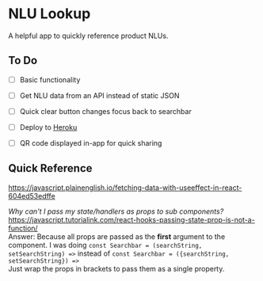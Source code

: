 # NLU Lookup

A helpful app to quickly reference product NLUs.

## To Do
- [ ] Basic functionality
- [ ] Get NLU data from an API instead of static JSON
- [ ] Quick clear button changes focus back to searchbar
- [ ] Deploy to [Heroku](https://stackoverflow.com/questions/69444225/how-do-i-deploy-to-heroku-using-vite)
- [ ] QR code displayed in-app for quick sharing


## Quick Reference

https://javascript.plainenglish.io/fetching-data-with-useeffect-in-react-604ed53edffe

*Why can't I pass my state/handlers as props to sub components?*  
https://javascript.tutorialink.com/react-hooks-passing-state-prop-is-not-a-function/  
Answer: Because all props are passed as the **first** argument to the component. I was doing `const Searchbar = (searchString, setSearchString) =>` instead of `const Searchbar = ({searchString, setSearchString}) =>`  
Just wrap the props in brackets to pass them as a single property.
